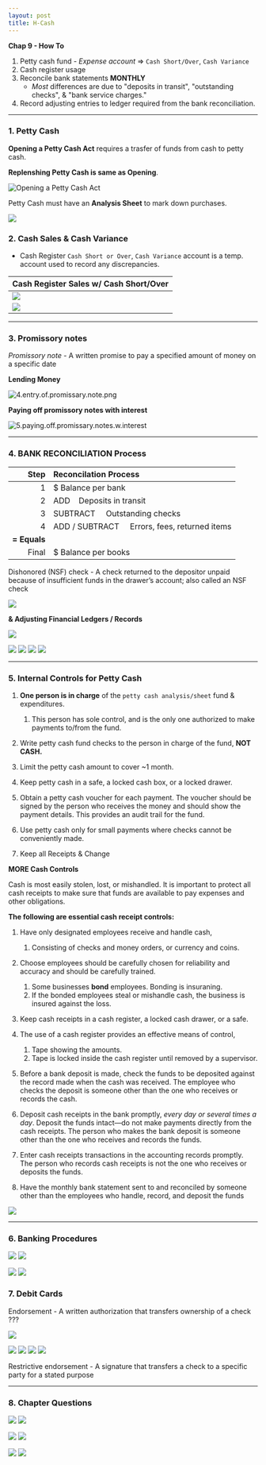 ```yaml
---
layout: post
title: H-Cash
--- 
```


**Chap 9 - How To**

1. Petty cash fund - *Expense account* => `Cash Short/Over`, `Cash Variance`  
2. Cash register usage
3. Reconcile bank statements **MONTHLY**
   - *Most* differences are due to "deposits in transit", "outstanding checks", & "bank service charges."
4. Record adjusting entries to ledger required from the bank reconciliation.   
  

---


### 1. Petty Cash 


**Opening a Petty Cash Act** requires a trasfer of funds from cash to petty cash.

**Replenshing Petty Cash is same as Opening**.

![Opening a Petty Cash Act](/assets/mc-graw-accounting-course/chap9.cash/7.seting.up.petty.cash.png)

Petty Cash must have an **Analysis Sheet** to mark down purchases. 

![](/assets/mc-graw-accounting-course/chap9.cash/11.petty.cash.balance.sheet.png)


### 2. Cash Sales & Cash Variance 

- Cash Register `Cash Short or Over`, `Cash Variance` account is a temp. account used to record any discrepancies.



|Cash Register Sales w/ Cash Short/Over|
|:-|
|![](/assets/mc-graw-accounting-course/chap9.cash/1a.cash.sales.png)|
|![](/assets/mc-graw-accounting-course/chap9.cash/2.cash.overage.png)|


---

### 3. Promissory notes


*Promissory note* - A written promise to pay a specified amount of money on a specific date   

**Lending Money**   

![4.entry.of.promissary.note.png](/assets/mc-graw-accounting-course/chap9.cash/4.entry.of.promissary.note.png)

**Paying off promissory notes with interest**   

![5.paying.off.promissary.notes.w.interest](/assets/mc-graw-accounting-course/chap9.cash/5.paying.off.promissary.notes.w.interest.png)

---

### 4. BANK RECONCILIATION Process

|Step|Reconcilation Process|
|-:|:-|
|1|$ Balance per bank|
|2|ADD &nbsp;&nbsp;&nbsp;Deposits in transit|
|3|SUBTRACT &nbsp;&nbsp;&nbsp;&nbsp;Outstanding checks|
|4|ADD / SUBTRACT &nbsp;&nbsp;&nbsp;&nbsp;Errors, fees, returned items|
|**= Equals**|
|Final|$ Balance per books|


Dishonored (NSF) check - A check returned to the depositor unpaid because of insufficient funds in the drawer’s account; also called an NSF check

![](/assets/mc-graw-accounting-course/chap9.cash/29.bank.recon.example.png)

**& Adjusting Financial Ledgers / Records**

![](/assets/mc-graw-accounting-course/chap9.cash/22.recon.png)


![](/assets/mc-graw-accounting-course/chap9.cash/22.recon.steps.1st.png)
![](/assets/mc-graw-accounting-course/chap9.cash/23.recon.steps.2nd.png)
![](/assets/mc-graw-accounting-course/chap9.cash/25.more.cash.controls.png)
![](/assets/mc-graw-accounting-course/chap9.cash/26.banking.internal.controls.png)



---

### 5. Internal Controls for Petty Cash  


1. **One person is in charge** of the `petty cash analysis/sheet` fund & expenditures.
   1. This person has sole control, and is the only one authorized to make payments to/from the fund.   

2. Write petty cash fund checks to the person in charge of the fund, **NOT CASH.**   

3. Limit the petty cash amount to cover ~1 month.

4. Keep petty cash in a safe, a locked cash box, or a locked drawer.

5. Obtain a petty cash voucher for each payment. The voucher should be signed by the person who receives the money and should show the payment details. This provides an audit trail for the fund.

6. Use petty cash only for small payments where checks cannot be conveniently made.

7. Keep all Receipts & Change
   

**MORE Cash Controls**

Cash is most easily stolen, lost, or mishandled. It is important to protect all cash receipts to make sure that funds are available to pay expenses and other obligations. 

**The following are essential cash receipt controls:**

1. Have only designated employees receive and handle cash,
   1. Consisting of checks and money orders, or currency and coins. 

2. Choose employees should be carefully chosen for reliability and accuracy and should be carefully trained.
   1. Some businesses **bond** employees. Bonding is insuraning.
   2. If the bonded employees steal or mishandle cash, the business is insured against the loss.

3. Keep cash receipts in a cash register, a locked cash drawer, or a safe.

4. The use of a cash register provides an effective means of control, 
   1. Tape showing the amounts. 
   2. Tape is locked inside the cash register until removed by a supervisor.

5. Before a bank deposit is made, check the funds to be deposited against the record made when the cash was received. The employee who checks the deposit is someone other than the one who receives or records the cash.

6. Deposit cash receipts in the bank promptly, *every day or several times a day*. Deposit the funds intact—do not make payments directly from the cash receipts. The person who makes the bank deposit is someone other than the one who receives and records the funds.

7. Enter cash receipts transactions in the accounting records promptly. The person who records cash receipts is not the one who receives or deposits the funds.

8. Have the monthly bank statement sent to and reconciled by someone other than the employees who handle, record, and deposit the funds

![](/assets/mc-graw-accounting-course/chap9.cash/15.control.of.cash.png)

---

### 6. Banking Procedures

![](/assets/mc-graw-accounting-course/chap9.cash/18.check.stub.example.png)
![](/assets/mc-graw-accounting-course/chap9.cash/19.restrictive.endorsements.png)


![](/assets/mc-graw-accounting-course/chap9.cash/20.post.dated.chjecks.png)
![](/assets/mc-graw-accounting-course/chap9.cash/21.errors.in.reconcilation.png)


### 7. Debit Cards

Endorsement - A written authorization that transfers ownership of a check ???

![](/assets/mc-graw-accounting-course/chap9.cash/22.recon.png)


![](/assets/mc-graw-accounting-course/chap9.cash/22.recon.steps.1st.png)
![](/assets/mc-graw-accounting-course/chap9.cash/23.recon.steps.2nd.png)
![](/assets/mc-graw-accounting-course/chap9.cash/25.more.cash.controls.png)
![](/assets/mc-graw-accounting-course/chap9.cash/26.banking.internal.controls.png)



Restrictive endorsement - A signature that transfers a check to a specific party for a stated purpose

---

### 8. Chapter Questions


![](/assets/mc-graw-accounting-course/chap9.cash/30.section1.questions.png)
![](/assets/mc-graw-accounting-course/chap9.cash/31.section1a.questions.png)

![](/assets/mc-graw-accounting-course/chap9.cash/16.section2.q.png)
![](/assets/mc-graw-accounting-course/chap9.cash/17.section2.q.png)

![](/assets/mc-graw-accounting-course/chap9.cash/27.section3a.q.png)
![](/assets/mc-graw-accounting-course/chap9.cash/28.section3b.q.png)

